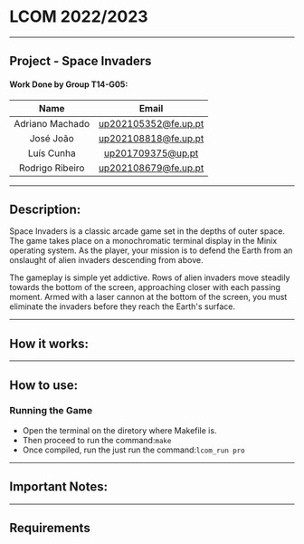#  LCOM 2022/2023 
___

## Project - Space Invaders


#### Work Done by Group T14-G05:
| Name | Email | 
|:-----------------:|:-----------------:|
| Adriano Machado | up202105352@fe.up.pt | 
|José João|up202108818@fe.up.pt|
| Luís Cunha | up201709375@up.pt | 
|Rodrigo Ribeiro |up202108679@fe.up.pt|

___

## Description:

Space Invaders is a classic arcade game set in the depths of outer space. The game takes place on a monochromatic terminal display in the Minix operating system. As the player, your mission is to defend the Earth from an onslaught of alien invaders descending from above.

The gameplay is simple yet addictive. Rows of alien invaders move steadily towards the bottom of the screen, approaching closer with each passing moment. Armed with a laser cannon at the bottom of the screen, you must eliminate the invaders before they reach the Earth's surface.

___
## How it works:


___

## How to use:

### Running the Game
- Open the terminal on the diretory where Makefile is.
- Then proceed to run the command:```make```
- Once compiled, run the  just run the command:```lcom_run pro```
___

## Important Notes:
___

## Requirements

